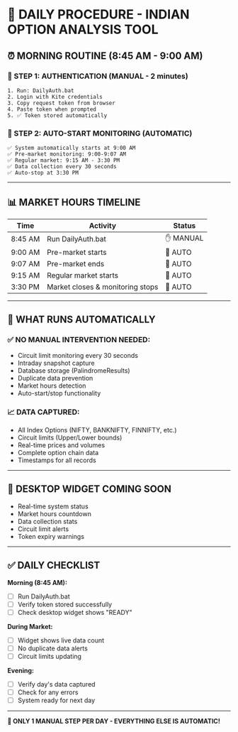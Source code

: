 # 🚀 DAILY PROCEDURE - INDIAN OPTION ANALYSIS TOOL

## ⏰ MORNING ROUTINE (8:45 AM - 9:00 AM)

### 🔐 STEP 1: AUTHENTICATION (MANUAL - 2 minutes)
```
1. Run: DailyAuth.bat
2. Login with Kite credentials
3. Copy request token from browser
4. Paste token when prompted
5. ✅ Token stored automatically
```

### 🤖 STEP 2: AUTO-START MONITORING (AUTOMATIC)
```
✅ System automatically starts at 9:00 AM
✅ Pre-market monitoring: 9:00-9:07 AM  
✅ Regular market: 9:15 AM - 3:30 PM
✅ Data collection every 30 seconds
✅ Auto-stop at 3:30 PM
```

---

## 📊 MARKET HOURS TIMELINE

| Time | Activity | Status |
|------|----------|--------|
| 8:45 AM | Run DailyAuth.bat | ✋ MANUAL |
| 9:00 AM | Pre-market starts | 🤖 AUTO |
| 9:07 AM | Pre-market ends | 🤖 AUTO |
| 9:15 AM | Regular market starts | 🤖 AUTO |
| 3:30 PM | Market closes & monitoring stops | 🤖 AUTO |

---

## 🎯 WHAT RUNS AUTOMATICALLY

### ✅ NO MANUAL INTERVENTION NEEDED:
- Circuit limit monitoring every 30 seconds
- Intraday snapshot capture
- Database storage (PalindromeResults)
- Duplicate data prevention
- Market hours detection
- Auto-start/stop functionality

### 📈 DATA CAPTURED:
- All Index Options (NIFTY, BANKNIFTY, FINNIFTY, etc.)
- Circuit limits (Upper/Lower bounds)
- Real-time prices and volumes
- Complete option chain data
- Timestamps for all records

---

## 🔔 DESKTOP WIDGET COMING SOON
- Real-time system status
- Market hours countdown
- Data collection stats
- Circuit limit alerts
- Token expiry warnings

---

## ✅ DAILY CHECKLIST

**Morning (8:45 AM):**
- [ ] Run DailyAuth.bat
- [ ] Verify token stored successfully
- [ ] Check desktop widget shows "READY"

**During Market:**
- [ ] Widget shows live data count
- [ ] No duplicate data alerts
- [ ] Circuit limits updating

**Evening:**
- [ ] Verify day's data captured
- [ ] Check for any errors
- [ ] System ready for next day

---

**🎉 ONLY 1 MANUAL STEP PER DAY - EVERYTHING ELSE IS AUTOMATIC!** 
